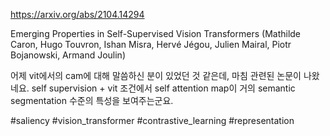 https://arxiv.org/abs/2104.14294

Emerging Properties in Self-Supervised Vision Transformers (Mathilde Caron, Hugo Touvron, Ishan Misra, Hervé Jégou, Julien Mairal, Piotr Bojanowski, Armand Joulin)

어제 vit에서의 cam에 대해 말씀하신 분이 있었던 것 같은데, 마침 관련된 논문이 나왔네요. self supervision + vit 조건에서 self attention map이 거의 semantic segmentation 수준의 특성을 보여주는군요.

#saliency #vision_transformer #contrastive_learning #representation 